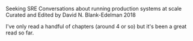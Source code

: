 Seeking SRE
Conversations about running production systems at scale
Curated and Edited by David N. Blank-Edelman
2018

I've only read a handful of chapters (around 4 or so) but it's been a great read so far.
